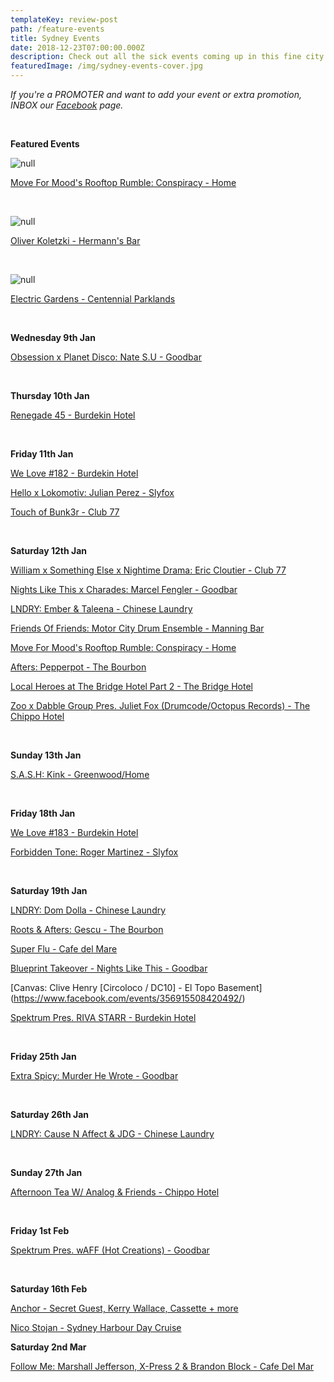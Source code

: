 ```yaml
---
templateKey: review-post
path: /feature-events
title: Sydney Events
date: 2018-12-23T07:00:00.000Z
description: Check out all the sick events coming up in this fine city!
featuredImage: /img/sydney-events-cover.jpg
---
```

_If you're a PROMOTER and want to add your event or extra promotion, INBOX our [Facebook](https://www.facebook.com/ravereviewz) page._

<br>

**Featured Events**

![null](/img/mood.jpg)

[Move For Mood's Rooftop Rumble: Conspiracy - Home](https://www.facebook.com/events/315234675975835/)

<br>

![null](/img/oliver.jpg)

[Oliver Koletzki - Hermann's Bar](https://www.facebook.com/events/2146058515712196/)

<br>

![null](/img/eg.jpg)

[Electric Gardens - Centennial Parklands](https://www.facebook.com/events/284358658959133/)

<br>

**Wednesday 9th Jan**

[Obsession x Planet Disco: Nate S.U - Goodbar](https://www.facebook.com/events/1982615245191799/)

<br>

**Thursday 10th Jan**

[Renegade 45 - Burdekin Hotel](https://www.facebook.com/events/1414443122019583/)

<br>

**Friday 11th Jan**

[We Love #182 - Burdekin Hotel](https://www.facebook.com/events/2107314242688256/)

[Hello x Lokomotiv: Julian Perez - Slyfox](https://www.facebook.com/events/581241565651553/)

[Touch of Bunk3r - Club 77](https://www.facebook.com/events/2244911882453102/)

<br>

**Saturday 12th Jan**

[William x Something Else x Nightime Drama: Eric Cloutier - Club 77](https://www.facebook.com/events/295005471126187/)

[Nights Like This x Charades: Marcel Fengler - Goodbar](https://www.facebook.com/events/754650794916220/)

[LNDRY: Ember & Taleena - Chinese Laundry](https://www.facebook.com/events/524043488101256)

[Friends Of Friends: Motor City Drum Ensemble - Manning Bar](https://www.facebook.com/events/350118145575661/)

[Move For Mood's Rooftop Rumble: Conspiracy - Home](https://www.facebook.com/events/315234675975835/)

[Afters: Pepperpot - The Bourbon](https://www.facebook.com/events/224792305066294/')

[Local Heroes at The Bridge Hotel Part 2 - The Bridge Hotel](https://www.facebook.com/events/1999746566758565/)

[Zoo x Dabble Group Pres. Juliet Fox (Drumcode/Octopus Records) - The Chippo Hotel](https://www.facebook.com/events/506371759845244/)

<br>

**Sunday 13th Jan**

[S.A.S.H: Kink - Greenwood/Home](https://www.facebook.com/events/279274252779680/)

<br>

**Friday 18th Jan**

[We Love #183 - Burdekin Hotel](https://www.facebook.com/events/2082228215422071/)

[Forbidden Tone: Roger Martinez - Slyfox](https://www.facebook.com/events/2198466726833036/)

<br>

**Saturday 19th Jan**

[LNDRY: Dom Dolla - Chinese Laundry](https://www.facebook.com/events/580687795711925/)

[Roots & Afters: Gescu - The Bourbon](https://www.facebook.com/events/739078789799808/)

[Super Flu - Cafe del Mare](https://www.facebook.com/events/263434427699591/)

[Blueprint Takeover - Nights Like This - Goodbar](https://www.facebook.com/events/324080108318623/)

[Canvas: Clive Henry \[Circoloco / DC10] - El Topo Basement](https://www.facebook.com/events/356915508420492/)

[Spektrum Pres. RIVA STARR - Burdekin Hotel](https://www.facebook.com/events/370088237099383/)

<br>

**Friday 25th Jan**

[Extra Spicy: Murder He Wrote - Goodbar](https://www.facebook.com/events/744341619278481/)

<br>

**Saturday 26th Jan**

[LNDRY: Cause N Affect & JDG - Chinese Laundry](https://www.facebook.com/events/2415338141871765/)

<br>

**Sunday 27th Jan**

[Afternoon Tea W/ Analog & Friends - Chippo Hotel](https://www.facebook.com/events/2229132043774954/)

<br>

**Friday 1st Feb**

[Spektrum Pres. wAFF (Hot Creations) - Goodbar](https://www.facebook.com/events/2435839836487905/)

<br>

**Saturday 16th Feb**

[Anchor - Secret Guest, Kerry Wallace, Cassette + more](https://www.facebook.com/events/407885913344741/)

[Nico Stojan - Sydney Harbour Day Cruise](https://www.facebook.com/events/565024023969951/)

**Saturday 2nd Mar**

[Follow Me: Marshall Jefferson, X-Press 2 & Brandon Block - Cafe Del Mar](https://www.facebook.com/events/1998886000164449/)
